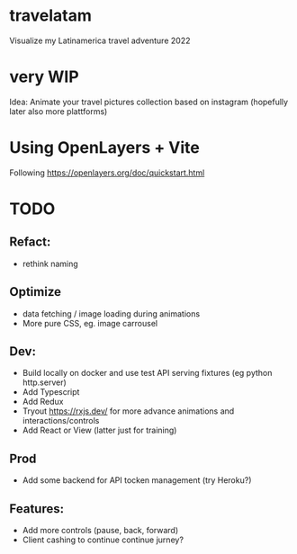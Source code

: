 # travelatam

Visualize my Latinamerica travel adventure 2022

# very WIP

Idea: Animate your travel pictures collection based on instagram (hopefully later also more plattforms)

# Using OpenLayers + Vite

Following https://openlayers.org/doc/quickstart.html

# TODO

## Refact:

*   rethink naming

## Optimize

*   data fetching / image loading during animations
* More pure CSS, eg. image carrousel

## Dev:

*   Build locally on docker and use test API serving fixtures (eg python http.server)
*   Add Typescript
*   Add Redux
*   Tryout https://rxjs.dev/ for more advance animations and interactions/controls
*   Add React or View (latter just for training)

## Prod

*   Add some backend for API tocken management (try Heroku?)

## Features:

*   Add more controls (pause, back, forward)
*   Client cashing to continue continue jurney?
